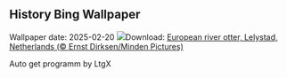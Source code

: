 ## History Bing Wallpaper
Wallpaper date: 2025-02-20
![](https://www.bing.com/th?id=OHR.IceHoleOtter_EN-US7859051687_UHD.jpg&w=1000)Download: [European river otter, Lelystad, Netherlands (© Ernst Dirksen/Minden Pictures)](https://www.bing.com/th?id=OHR.IceHoleOtter_EN-US7859051687_UHD.jpg)

Auto get programm by LtgX
